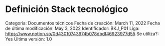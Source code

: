 # Definición Stack tecnológico

Categoría: Documentos técnicos
Fecha de creación: March 11, 2022
Fecha de última modificación: May 3, 2022
Identificador: BKJ_P01
Liga: https://www.notion.so/0d43010743974b078dbdf46923977d55
Se utiliza?: Yes
Última versión: 1.0